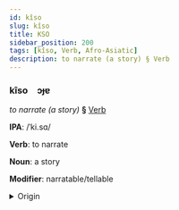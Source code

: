 ```yaml
---
id: kîso
slug: kîso
title: KSO
sidebar_position: 200
tags: [kîso, Verb, Afro-Asiatic]
description: to narrate (a story) § Verb
---
```


### kîso&emsp;<span kind="abugida">ɔɟɐ</span>

*to narrate (a story)* **§** [Verb](../../tags/Verb)

**IPA**: /ˈki.sɑ/

**Verb**: to narrate

**Noun**: a story

**Modifier**: narratable/tellable

<details>
    <summary>Origin</summary>
    Arabic قِصَّة qiṣṣa /qisˤ.sˤa/<br/>
    <em>Afro-Asiatic Language Family</em>
</details>